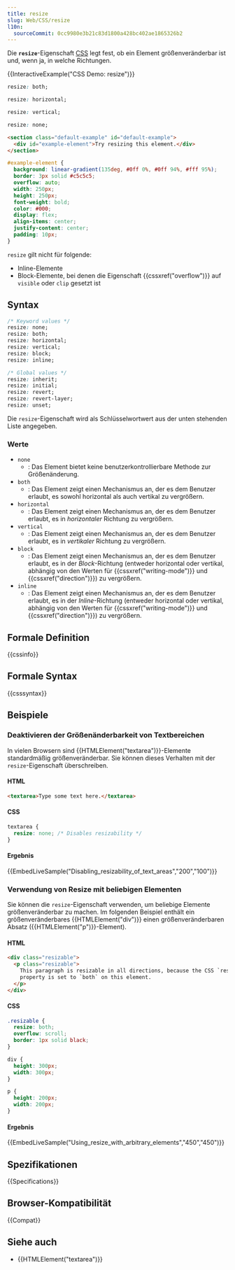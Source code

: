 ```yaml
---
title: resize
slug: Web/CSS/resize
l10n:
  sourceCommit: 0cc9980e3b21c83d1800a428bc402ae1865326b2
---
```


Die **`resize`**-Eigenschaft [CSS](/de/docs/Web/CSS) legt fest, ob ein Element größenveränderbar ist und, wenn ja, in welche Richtungen.

{{InteractiveExample("CSS Demo: resize")}}

```css interactive-example-choice
resize: both;
```

```css interactive-example-choice
resize: horizontal;
```

```css interactive-example-choice
resize: vertical;
```

```css interactive-example-choice
resize: none;
```

```html interactive-example
<section class="default-example" id="default-example">
  <div id="example-element">Try resizing this element.</div>
</section>
```

```css interactive-example
#example-element {
  background: linear-gradient(135deg, #0ff 0%, #0ff 94%, #fff 95%);
  border: 3px solid #c5c5c5;
  overflow: auto;
  width: 250px;
  height: 250px;
  font-weight: bold;
  color: #000;
  display: flex;
  align-items: center;
  justify-content: center;
  padding: 10px;
}
```

`resize` gilt nicht für folgende:

- Inline-Elemente
- Block-Elemente, bei denen die Eigenschaft {{cssxref("overflow")}} auf `visible` oder `clip` gesetzt ist

## Syntax

```css
/* Keyword values */
resize: none;
resize: both;
resize: horizontal;
resize: vertical;
resize: block;
resize: inline;

/* Global values */
resize: inherit;
resize: initial;
resize: revert;
resize: revert-layer;
resize: unset;
```

Die `resize`-Eigenschaft wird als Schlüsselwortwert aus der unten stehenden Liste angegeben.

### Werte

- `none`
  - : Das Element bietet keine benutzerkontrollierbare Methode zur Größenänderung.
- `both`
  - : Das Element zeigt einen Mechanismus an, der es dem Benutzer erlaubt, es sowohl horizontal als auch vertikal zu vergrößern.
- `horizontal`
  - : Das Element zeigt einen Mechanismus an, der es dem Benutzer erlaubt, es in _horizontaler_ Richtung zu vergrößern.
- `vertical`
  - : Das Element zeigt einen Mechanismus an, der es dem Benutzer erlaubt, es in _vertikaler_ Richtung zu vergrößern.
- `block`
  - : Das Element zeigt einen Mechanismus an, der es dem Benutzer erlaubt, es in der _Block_-Richtung (entweder horizontal oder vertikal, abhängig von den Werten für {{cssxref("writing-mode")}} und {{cssxref("direction")}}) zu vergrößern.
- `inline`
  - : Das Element zeigt einen Mechanismus an, der es dem Benutzer erlaubt, es in der _Inline_-Richtung (entweder horizontal oder vertikal, abhängig von den Werten für {{cssxref("writing-mode")}} und {{cssxref("direction")}}) zu vergrößern.

## Formale Definition

{{cssinfo}}

## Formale Syntax

{{csssyntax}}

## Beispiele

### Deaktivieren der Größenänderbarkeit von Textbereichen

In vielen Browsern sind {{HTMLElement("textarea")}}-Elemente standardmäßig größenveränderbar. Sie können dieses Verhalten mit der `resize`-Eigenschaft überschreiben.

#### HTML

```html
<textarea>Type some text here.</textarea>
```

#### CSS

```css
textarea {
  resize: none; /* Disables resizability */
}
```

#### Ergebnis

{{EmbedLiveSample("Disabling_resizability_of_text_areas","200","100")}}

### Verwendung von Resize mit beliebigen Elementen

Sie können die `resize`-Eigenschaft verwenden, um beliebige Elemente größenveränderbar zu machen. Im folgenden Beispiel enthält ein größenveränderbares {{HTMLElement("div")}} einen größenveränderbaren Absatz ({{HTMLElement("p")}}-Element).

#### HTML

```html
<div class="resizable">
  <p class="resizable">
    This paragraph is resizable in all directions, because the CSS `resize`
    property is set to `both` on this element.
  </p>
</div>
```

#### CSS

```css
.resizable {
  resize: both;
  overflow: scroll;
  border: 1px solid black;
}

div {
  height: 300px;
  width: 300px;
}

p {
  height: 200px;
  width: 200px;
}
```

#### Ergebnis

{{EmbedLiveSample("Using_resize_with_arbitrary_elements","450","450")}}

## Spezifikationen

{{Specifications}}

## Browser-Kompatibilität

{{Compat}}

## Siehe auch

- {{HTMLElement("textarea")}}
